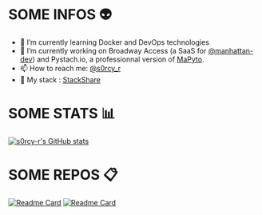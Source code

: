 # SOME INFOS :alien:

- 🌱 I’m currently learning Docker and DevOps technologies
- 🔭 I’m currently working on Broadway Access (a SaaS for [@manhattan-dev](https://github.com/manhattan-dev)) and Pystach.io, a professionnal version of [MaPyto](https://github.com/s0rcy-r/mapyto).
- 📫 How to reach me: [@s0rcy_r](https://twitter.com/s0rcy_r)
- :cookie: My stack : [StackShare](https://stackshare.io/s0rcy-r/my-stack)


# SOME STATS :bar_chart:

[![s0rcy-r's GitHub stats](https://github-readme-stats.vercel.app/api?username=s0rcy-r&show_icons=true&theme=radical)](https://github.com/anuraghazra/github-readme-stats)


# SOME REPOS :clipboard:

[![Readme Card](https://github-readme-stats.vercel.app/api/pin/?username=s0rcy-r&repo=mapyto&theme=radical&show_owner)](https://github.com/s0rcy-r/mapyto)
[![Readme Card](https://github-readme-stats.vercel.app/api/pin/?username=s0rcy-r&repo=encrypthor&theme=radical&show_owner)](https://github.com/s0rcy-r/encrypthor)

